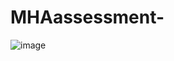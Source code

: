 # MHAassessment-
![image](https://github.com/user-attachments/assets/c2cd2734-bbb8-4cd3-85f1-61e3d2bdb434)
